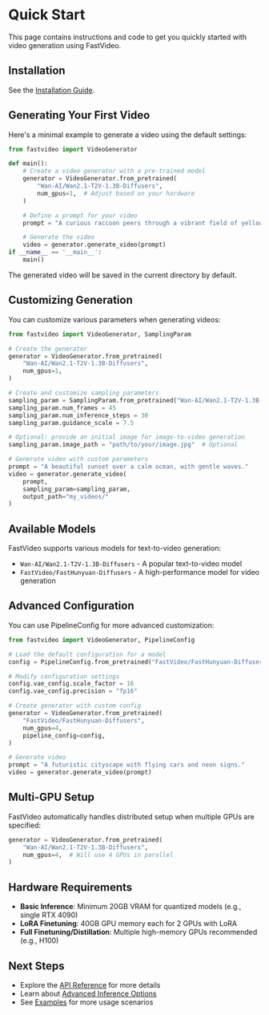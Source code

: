 # Quick Start

This page contains instructions and code to get you quickly started with video generation using FastVideo.

## Installation

See the [Installation Guide](installation.md).

## Generating Your First Video

Here's a minimal example to generate a video using the default settings:

```python
from fastvideo import VideoGenerator

def main():
    # Create a video generator with a pre-trained model
    generator = VideoGenerator.from_pretrained(
        "Wan-AI/Wan2.1-T2V-1.3B-Diffusers",
        num_gpus=1,  # Adjust based on your hardware
    )

    # Define a prompt for your video
    prompt = "A curious raccoon peers through a vibrant field of yellow sunflowers, its eyes wide with interest."

    # Generate the video
    video = generator.generate_video(prompt)
if __name__ == '__main__':
    main()
```

The generated video will be saved in the current directory by default.

## Customizing Generation

You can customize various parameters when generating videos:

```python
from fastvideo import VideoGenerator, SamplingParam

# Create the generator
generator = VideoGenerator.from_pretrained(
    "Wan-AI/Wan2.1-T2V-1.3B-Diffusers",
    num_gpus=1,
)

# Create and customize sampling parameters
sampling_param = SamplingParam.from_pretrained("Wan-AI/Wan2.1-T2V-1.3B-Diffusers")
sampling_param.num_frames = 45
sampling_param.num_inference_steps = 30
sampling_param.guidance_scale = 7.5

# Optional: provide an initial image for image-to-video generation
sampling_param.image_path = "path/to/your/image.jpg"  # Optional

# Generate video with custom parameters
prompt = "A beautiful sunset over a calm ocean, with gentle waves."
video = generator.generate_video(
    prompt, 
    sampling_param=sampling_param, 
    output_path="my_videos/"
)
```

## Available Models

FastVideo supports various models for text-to-video generation:

- `Wan-AI/Wan2.1-T2V-1.3B-Diffusers` - A popular text-to-video model
- `FastVideo/FastHunyuan-Diffusers` - A high-performance model for video generation

## Advanced Configuration

You can use PipelineConfig for more advanced customization:

```python
from fastvideo import VideoGenerator, PipelineConfig

# Load the default configuration for a model
config = PipelineConfig.from_pretrained("FastVideo/FastHunyuan-Diffusers")

# Modify configuration settings
config.vae_config.scale_factor = 16
config.vae_config.precision = "fp16"

# Create generator with custom config
generator = VideoGenerator.from_pretrained(
    "FastVideo/FastHunyuan-Diffusers",
    num_gpus=4,
    pipeline_config=config,
)

# Generate video
prompt = "A futuristic cityscape with flying cars and neon signs."
video = generator.generate_video(prompt)
```

## Multi-GPU Setup

FastVideo automatically handles distributed setup when multiple GPUs are specified:

```python
generator = VideoGenerator.from_pretrained(
    "Wan-AI/Wan2.1-T2V-1.3B-Diffusers",
    num_gpus=4,  # Will use 4 GPUs in parallel
)
```

## Hardware Requirements

- **Basic Inference**: Minimum 20GB VRAM for quantized models (e.g., single RTX 4090)
- **LoRA Finetuning**: 40GB GPU memory each for 2 GPUs with LoRA
- **Full Finetuning/Distillation**: Multiple high-memory GPUs recommended (e.g., H100)

## Next Steps

- Explore the [API Reference](../api/index.md) for more details
- Learn about [Advanced Inference Options](../inference/overview_back.md)
- See [Examples](../examples/index.md) for more usage scenarios
